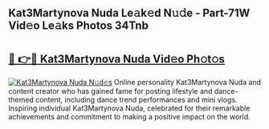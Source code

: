 ## Kat3Martynova Nuda Le𝚊k𝚎d N𝚞𝚍e - Part-71W Vid𝚎o Le𝚊ks Photos 34Tnb

# <h2><a href="http://fbdjhvs.evod.top/?m=Kat3Martynova+Nuda">🔗 👉🔴 Kat3Martynova Nuda Vid𝚎o Ph𝚘t𝚘s</a></h2>

[![Kat3Martynova Nuda N𝚞d𝚎s](https://i.imgur.com/8V9OHl7.gif)](http://fbdjhvs.evod.top/?m=Kat3Martynova+Nuda)
Online personality Kat3Martynova Nuda and content creator who has gained fame for posting lifestyle and dance-themed content, including dance trend performances and mini vlogs. Inspiring individual Kat3Martynova Nuda, celebrated for their remarkable achievements and commitment to making a positive impact on the world. 
